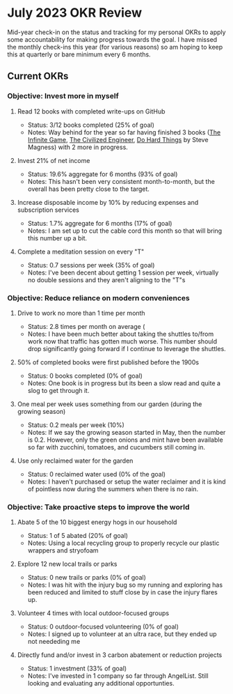 # July 2023 OKR Review

Mid-year check-in on the status and tracking for my personal OKRs to apply some accountability for making progress towards the goal. I have missed the monthly check-ins this year (for various reasons) so am hoping to keep this at quarterly or bare minimum every 6 months. 

## Current OKRs

### Objective: Invest more in myself
1. Read 12 books with completed write-ups on GitHub
    * Status: 3/12 books completed (25% of goal)
    * Notes: Way behind for the year so far having finished 3 books ([The Infinite Game](/archive/books/the-infinite-game.md), [The Civilized Engineer](/archive/books/the-civilized-engineer.md), [Do Hard Things](/archive/books/do-hard-things.md) by Steve Magness) with 2 more in progress. 

2. Invest 21% of net income 
    * Status: 19.6% aggregate for 6 months (93% of goal)
    * Notes: This hasn't been very consistent month-to-month, but the overall has been pretty close to the target.
 
3. Increase disposable income by 10% by reducing expenses and subscription services
    * Status: 1.7% aggregate for 6 months (17% of goal)
    * Notes: I am set up to cut the cable cord this month so that will bring this number up a bit. 

4. Complete a meditation session on every "T"
    * Status: 0.7 sessions per week (35% of goal)
    * Notes: I've been decent about getting 1 session per week, virtually no double sessions and they aren't aligning to the "T"s


### Objective: Reduce reliance on modern conveniences
1. Drive to work no more than 1 time per month
    * Status: 2.8 times per month on average (
    * Notes: I have been much better about taking the shuttles to/from work now that traffic has gotten much worse. This number should drop significantly going forward if I continue to leverage the shuttles.
 
2. 50% of completed books were first published before the 1900s
    * Status: 0 books completed (0% of goal)
    * Notes: One book is in progress but its been a slow read and quite a slog to get through it.

3. One meal per week uses something from our garden (during the growing season)
    * Status: 0.2 meals per week (10%)
    * Notes: If we say the growing season started in May, then the number is 0.2. However, only the green onions and mint have been available so far with zucchini, tomatoes, and cucumbers still coming in. 

4. Use only reclaimed water for the garden
    * Status: 0 reclaimed water used (0% of the goal)
    * Notes: I haven't purchased or setup the water reclaimer and it is kind of pointless now during the summers when there is no rain. 

### Objective: Take proactive steps to improve the world
1. Abate 5 of the 10 biggest energy hogs in our household
    * Status: 1 of 5 abated (20% of goal)
    * Notes: Using a local recycling group to properly recycle our plastic wrappers and stryofoam

2. Explore 12 new local trails or parks
    * Status: 0 new trails or parks (0% of goal)
    * Notes: I was hit with the injury bug so my running and exploring has been reduced and limited to stuff close by in case the injury flares up.
      
3. Volunteer 4 times with local outdoor-focused groups
    * Status: 0 outdoor-focused volunteering (0% of goal)
    * Notes: I signed up to volunteer at an ultra race, but they ended up not neededing me
  
4. Directly fund and/or invest in 3 carbon abatement or reduction projects
    * Status: 1 investment (33% of goal)
    * Notes: I've invested in 1 company so far through AngelList. Still looking and evaluating any additional opportunties. 


